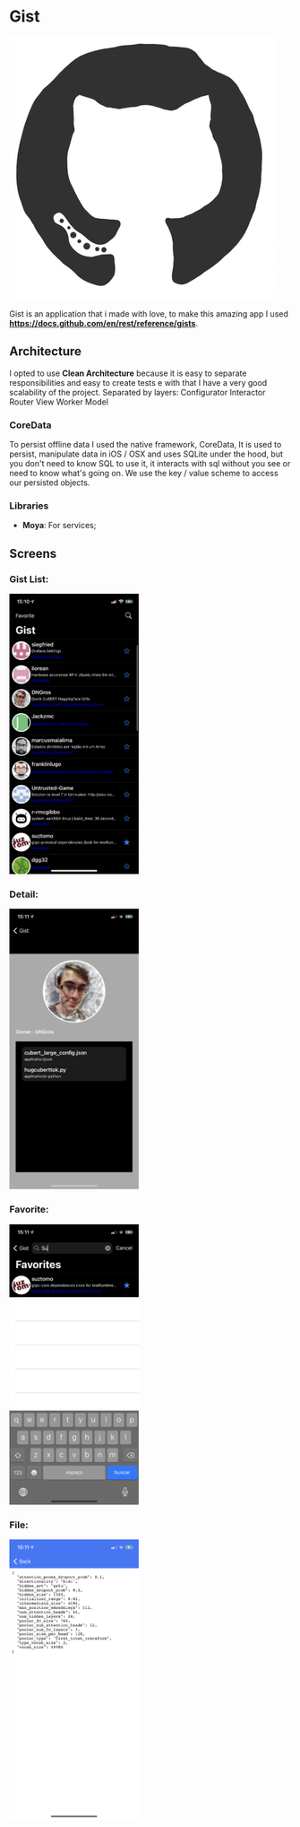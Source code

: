 # Gist

![](gitAssets/github.gif) 

Gist is an application that i made with love, to make this amazing app I used **https://docs.github.com/en/rest/reference/gists**.

## Architecture

I opted to use **Clean Architecture** because it is easy to separate responsibilities and easy to create tests e with that I have a very good scalability of the project.
Separated by layers:
Configurator
Interactor
Router
View
Worker
Model

### CoreData
To persist offline data I used the native framework, CoreData, It is used to persist, manipulate data in iOS / OSX and uses SQLite under the hood, but you don't need to know SQL to use it, it interacts with sql without you see or need to know what's going on. We use the key / value scheme to access our persisted objects.
    
### Libraries

* **Moya**: For services;


## Screens
### Gist List:
<p float="left">
  <img src="https://github.com/thedantas/Gist/blob/main/gitAssets/gist.PNG"
 height="500">

### Detail:
<p float="left">
  <img src="https://github.com/thedantas/Gist/blob/main/gitAssets/detail.PNG"
 height="500">


### Favorite:
<p float="left">
  <img src="https://github.com/thedantas/Gist/blob/main/gitAssets/favorite_search.PNG"
 height="500">


### File:
<p float="left">
  <img src="https://github.com/thedantas/Gist/blob/main/gitAssets/file.PNG"
 height="500">

